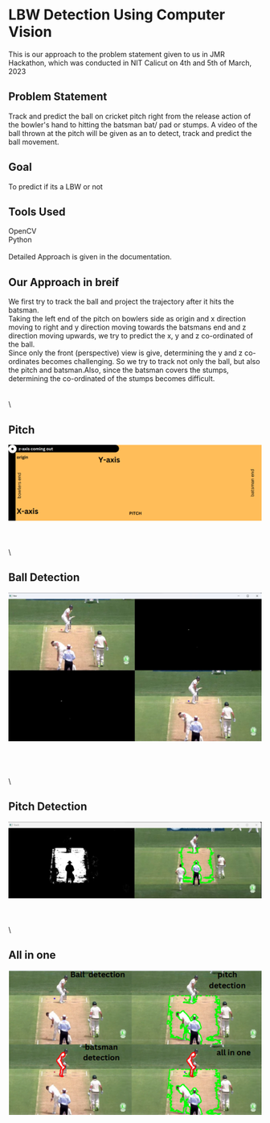 # LBW Detection Using Computer Vision

This is our approach to the problem statement given to us in JMR Hackathon, which was conducted in NIT Calicut on 4th and 5th of March, 2023

## Problem Statement
Track and predict the ball on cricket pitch right from the release action of the bowler's hand to hitting the batsman bat/ pad or stumps. A video of the ball thrown at the pitch will be given as an to detect, track and predict the ball movement.

## Goal
To predict if its a LBW or not

## Tools Used
OpenCV\
Python
\
\
Detailed Approach is given in the documentation.

## Our Approach in breif

We first try to track the ball and project the trajectory after it hits the batsman.\
Taking the left end of the pitch on bowlers side as origin and x direction moving to right and y direction moving towards the batsmans end and z direction moving upwards, we try to predict the x, y and z co-ordinated of the ball.\
Since only the front (perspective) view is give, determining the y and z co-ordinates becomes challenging.
So we try to track not only the ball, but also the pitch and batsman.Also, since the batsman covers the stumps, determining the co-ordinated of the stumps becomes difficult.
\
\
\
\
## Pitch
![alt text](https://github.com/ganesh-rg/LBW-Detection/blob/main/Images/pitch.png)
\
\
\
\
\
## Ball Detection
![alt text](https://github.com/ganesh-rg/LBW-Detection/blob/main/Images/ball_detect.png)
\
\
\
\
\
\
## Pitch Detection
![alt text](https://github.com/ganesh-rg/LBW-Detection/blob/main/Images/pitch_detect.png)
\
\
\
\
\
## All in one
![alt text](https://github.com/ganesh-rg/LBW-Detection/blob/main/Images/Final.png)




